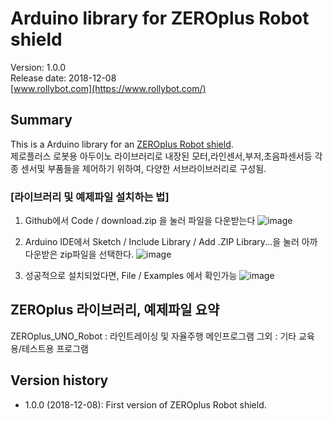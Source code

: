 # Arduino library for ZEROplus Robot shield

Version: 1.0.0<br>
Release date: 2018-12-08<br>
[www.rollybot.com](https://www.rollybot.com/)

## Summary

This is a Arduino library for an
[ZEROplus Robot shield](https://www.rollybot.com/product/detail.html?product_no=18&cate_no=1&display_group=2).<br>
제로플러스 로봇용 아두이노 라이브러리로 내장된 모터,라인센서,부저,초음파센서등 각종 센서및 부품들을 제어하기 위하여, 
다양한 서브라이브러리로 구성됨.

### [라이브러리 및 예제파일 설치하는 법]
1. Github에서 Code / download.zip 을 눌러 파일을 다운받는다
![image](https://user-images.githubusercontent.com/5675424/222409152-09fc7871-507c-442d-827e-1a2e65ffeb90.png)

2. Arduino IDE에서 Sketch / Include Library / Add .ZIP Library...을 눌러 아까 다운받은 zip파일을 선택한다.
![image](https://user-images.githubusercontent.com/5675424/222390929-ef0f187a-8064-485c-b47d-52af86f803bf.png)

3. 성공적으로 설치되었다면, File / Examples 에서 확인가능
![image](https://user-images.githubusercontent.com/5675424/222411497-6f7a1e3f-9ea9-483f-acaf-dfd3333d2382.png)

## ZEROplus 라이브러리, 예제파일 요약
ZEROplus_UNO_Robot : 라인트레이싱 및 자율주행 메인프로그램
그외 : 기타 교육용/테스트용 프로그램


## Version history
* 1.0.0 (2018-12-08): First version of ZEROplus Robot shield.
